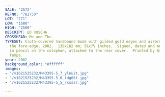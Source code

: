 ```yaml
---
SALE: '2572'
REFNO: "782750"
LOT: "271"
LOW: "1500"
HIGH: "2500"
DESCRIPT: ED RUSCHA
CROSSHEAD: Me and The.
TYPESET: Cloth-covered hardbound book with gilded gold edges and airbrushed text on
  the fore-edge, 2002.  135x182 mm; 5⅜x7⅛ inches.  Signed, dated and numbered 77/230
  in pencil on the colophon, attached to the rear cover.  Printed by Graphicstudio,
  Tampa.
year: 2002
background_color: "#ffffff"
images:
- "/v1621525232/M43395-5_7_ylnu2t.jpg"
- "/v1621525232/M43395-5_6_tdg66t.jpg"
- "/v1621525232/M43395-5_5_rxssar.jpg"

---
```

